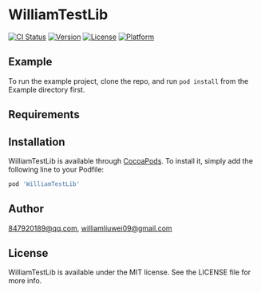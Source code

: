 # WilliamTestLib

[![CI Status](https://img.shields.io/travis/847920189@qq.com/WilliamTestLib.svg?style=flat)](https://travis-ci.org/847920189@qq.com/WilliamTestLib)
[![Version](https://img.shields.io/cocoapods/v/WilliamTestLib.svg?style=flat)](https://cocoapods.org/pods/WilliamTestLib)
[![License](https://img.shields.io/cocoapods/l/WilliamTestLib.svg?style=flat)](https://cocoapods.org/pods/WilliamTestLib)
[![Platform](https://img.shields.io/cocoapods/p/WilliamTestLib.svg?style=flat)](https://cocoapods.org/pods/WilliamTestLib)

## Example

To run the example project, clone the repo, and run `pod install` from the Example directory first.

## Requirements

## Installation

WilliamTestLib is available through [CocoaPods](https://cocoapods.org). To install
it, simply add the following line to your Podfile:

```ruby
pod 'WilliamTestLib'
```

## Author

847920189@qq.com, williamliuwei09@gmail.com

## License

WilliamTestLib is available under the MIT license. See the LICENSE file for more info.
